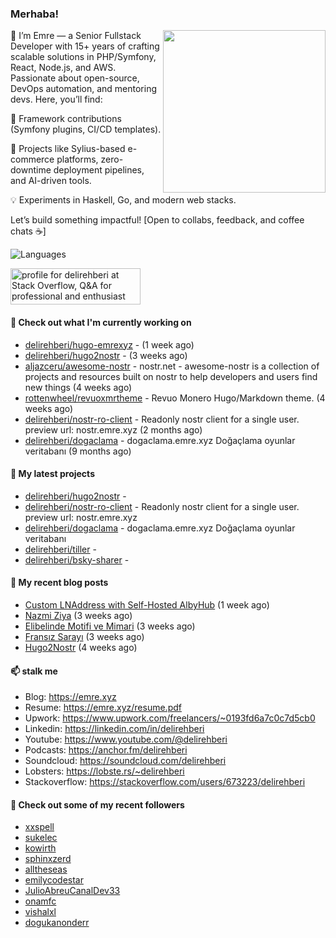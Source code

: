 <h3>Merhaba!</h3>
 

<img align="right" src="https://media.giphy.com/media/ZE6HYckyroMWwSp11C/giphy-downsized.gif" width="260">

👋 I’m Emre — a Senior Fullstack Developer with 15+ years of crafting scalable solutions in PHP/Symfony, React, Node.js, and AWS. Passionate about open-source, DevOps automation, and mentoring devs. Here, you’ll find:

🔧 Framework contributions (Symfony plugins, CI/CD templates).

🚀 Projects like Sylius-based e-commerce platforms, zero-downtime deployment pipelines, and AI-driven tools.

💡 Experiments in Haskell, Go, and modern web stacks.

Let’s build something impactful! [Open to collabs, feedback, and coffee chats ☕]

![Languages](https://github-readme-stats.vercel.app/api/top-langs/?username=delirehberi&layout=compact)

<a href="https://stackoverflow.com/users/673223/delirehberi"><img src="https://stackoverflow.com/users/flair/673223.png" width="208" height="58" alt="profile for delirehberi at Stack Overflow, Q&amp;A for professional and enthusiast programmers" title="profile for delirehberi at Stack Overflow, Q&amp;A for professional and enthusiast programmers"></a>

#### 👷 Check out what I'm currently working on

- [delirehberi/hugo-emrexyz](https://github.com/delirehberi/hugo-emrexyz) -  (1 week ago)
- [delirehberi/hugo2nostr](https://github.com/delirehberi/hugo2nostr) -  (3 weeks ago)
- [aljazceru/awesome-nostr](https://github.com/aljazceru/awesome-nostr) - nostr.net - awesome-nostr is a collection of projects and resources built on nostr to help developers and users find new things  (4 weeks ago)
- [rottenwheel/revuoxmrtheme](https://github.com/rottenwheel/revuoxmrtheme) - Revuo Monero Hugo/Markdown theme. (4 weeks ago)
- [delirehberi/nostr-ro-client](https://github.com/delirehberi/nostr-ro-client) - Readonly nostr client for a single user. preview url: nostr.emre.xyz (2 months ago)
- [delirehberi/dogaclama](https://github.com/delirehberi/dogaclama) - dogaclama.emre.xyz Doğaçlama oyunlar veritabanı (9 months ago)

#### 🌱 My latest projects

- [delirehberi/hugo2nostr](https://github.com/delirehberi/hugo2nostr) - 
- [delirehberi/nostr-ro-client](https://github.com/delirehberi/nostr-ro-client) - Readonly nostr client for a single user. preview url: nostr.emre.xyz
- [delirehberi/dogaclama](https://github.com/delirehberi/dogaclama) - dogaclama.emre.xyz Doğaçlama oyunlar veritabanı
- [delirehberi/tiller](https://github.com/delirehberi/tiller) - 
- [delirehberi/bsky-sharer](https://github.com/delirehberi/bsky-sharer) - 

#### 📜 My recent blog posts 

- [Custom LNAddress with Self-Hosted AlbyHub](https://emre.xyz/posts/custom-lnaddress/) (1 week ago)
- [Nazmi Ziya](https://emre.xyz/posts/nazmi-ziya/) (3 weeks ago)
- [Elibelinde Motifi ve Mimari](https://emre.xyz/posts/elibelinde-motifi/) (3 weeks ago)
- [Fransız Sarayı](https://emre.xyz/posts/fransiz-sarayi/) (3 weeks ago)
- [Hugo2Nostr](https://emre.xyz/posts/0d64aa67/) (4 weeks ago) 

#### 📫 stalk me

- Blog: https://emre.xyz 
- Resume: https://emre.xyz/resume.pdf
- Upwork: https://www.upwork.com/freelancers/~0193fd6a7c0c7d5cb0
- Linkedin: https://linkedin.com/in/delirehberi 
- Youtube: https://www.youtube.com/@delirehberi
- Podcasts: https://anchor.fm/delirehberi
- Soundcloud: https://soundcloud.com/delirehberi
- Lobsters: https://lobste.rs/~delirehberi
- Stackoverflow: https://stackoverflow.com/users/673223/delirehberi


#### 👯 Check out some of my recent followers

- [xxspell](https://github.com/xxspell)
- [sukelec](https://github.com/sukelec)
- [kowirth](https://github.com/kowirth)
- [sphinxzerd](https://github.com/sphinxzerd)
- [alltheseas](https://github.com/alltheseas)
- [emilycodestar](https://github.com/emilycodestar)
- [JulioAbreuCanalDev33](https://github.com/JulioAbreuCanalDev33)
- [onamfc](https://github.com/onamfc)
- [vishalxl](https://github.com/vishalxl)
- [dogukanonderr](https://github.com/dogukanonderr)



